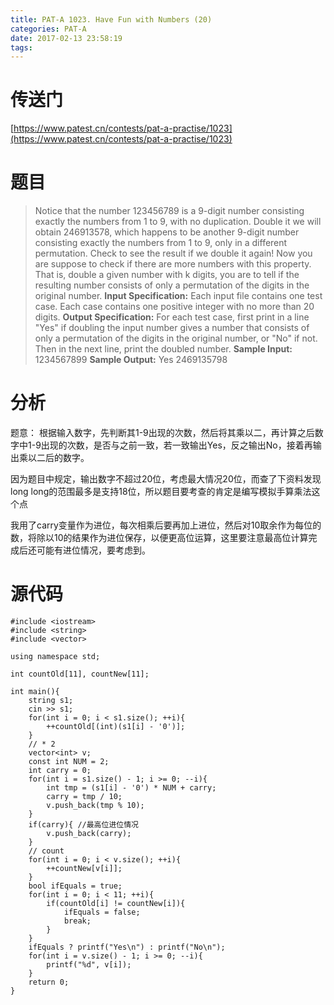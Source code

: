 ```yaml
---
title: PAT-A 1023. Have Fun with Numbers (20)
categories: PAT-A
date: 2017-02-13 23:58:19
tags:
---
```

# 传送门
[https://www.patest.cn/contests/pat-a-practise/1023](https://www.patest.cn/contests/pat-a-practise/1023)
<!--more-->
# 题目
> Notice that the number 123456789 is a 9-digit number consisting exactly the numbers from 1 to 9, with no duplication. Double it we will obtain 246913578, which happens to be another 9-digit number consisting exactly the numbers from 1 to 9, only in a different permutation. Check to see the result if we double it again!
Now you are suppose to check if there are more numbers with this property. That is, double a given number with k digits, you are to tell if the resulting number consists of only a permutation of the digits in the original number.
**Input Specification:**
Each input file contains one test case. Each case contains one positive integer with no more than 20 digits.
**Output Specification:**
For each test case, first print in a line "Yes" if doubling the input number gives a number that consists of only a permutation of the digits in the original number, or "No" if not. Then in the next line, print the doubled number.
**Sample Input:**
1234567899
**Sample Output:**
Yes
2469135798

# 分析
题意：
根据输入数字，先判断其1-9出现的次数，然后将其乘以二，再计算之后数字中1-9出现的次数，是否与之前一致，若一致输出Yes，反之输出No，接着再输出乘以二后的数字。

因为题目中规定，输出数字不超过20位，考虑最大情况20位，而查了下资料发现long long的范围最多是支持18位，所以题目要考查的肯定是编写模拟手算乘法这个点

我用了carry变量作为进位，每次相乘后要再加上进位，然后对10取余作为每位的数，将除以10的结果作为进位保存，以便更高位运算，这里要注意最高位计算完成后还可能有进位情况，要考虑到。

# 源代码

    #include <iostream>
    #include <string>
    #include <vector>

    using namespace std;

    int countOld[11], countNew[11];

    int main(){
        string s1;
        cin >> s1;
        for(int i = 0; i < s1.size(); ++i){
            ++countOld[(int)(s1[i] - '0')];
        }
        // * 2
        vector<int> v;
        const int NUM = 2;
        int carry = 0;
        for(int i = s1.size() - 1; i >= 0; --i){
            int tmp = (s1[i] - '0') * NUM + carry;
            carry = tmp / 10;
            v.push_back(tmp % 10);
        }
        if(carry){ //最高位进位情况 
            v.push_back(carry);
        }
        // count
        for(int i = 0; i < v.size(); ++i){
            ++countNew[v[i]];
        }
        bool ifEquals = true;
        for(int i = 0; i < 11; ++i){
            if(countOld[i] != countNew[i]){
                ifEquals = false;
                break;
            }
        }
        ifEquals ? printf("Yes\n") : printf("No\n");
        for(int i = v.size() - 1; i >= 0; --i){
            printf("%d", v[i]);
        }
        return 0;
    }